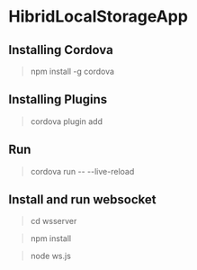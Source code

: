 # HibridLocalStorageApp

Installing Cordova
-------

> npm install -g cordova

Installing Plugins
-------

> cordova plugin add <plugin-name>

Run
-------

> cordova run -- --live-reload

Install and run websocket
-------

> cd wsserver

> npm install

> node ws.js
